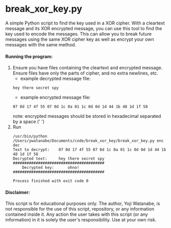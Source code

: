 # break_xor_key.py
A simple Python script to find the key used in a XOR cipher. With a cleartext message and its XOR encrypted message, you can use this tool to find the key used to encode the messages. This can allow you to break future messages using the same XOR cipher key as well as encrypt your own messages with the same method.

#### Running the program:
1. Ensure you have files containing the cleartext and encrypted message. Ensure files have only the parts of cipher, and no extra newlines, etc.
	- example decrypted message file:
	```
	hey there secret spy
	```
	- example encrypted message file:
	```
	07 0d 17 4f 55 07 0d 1c 0a 01 1c 0d 0d 1d 44 1b 48 1d 1f 58
	```
	note: encrypted messages should be stored in hexadecimal separated by a space (' ')
2. Run
	```
	/usr/bin/python /Users/ywatanabe/Documents/code/break_xor_key/break_xor_key.py enc dec
	Text to decrypt:	07 0d 17 4f 55 07 0d 1c 0a 01 1c 0d 0d 1d 44 1b 48 1d 1f 58
	Decrypted text:		hey there secret spy
	########################################
		Decrypted key:		ohno!
	########################################

	Process finished with exit code 0
	```

#### Disclaimer:
This script is for educational purposes only. The author, Yoji Watanabe, is not responsible for the use of this script, repository, or any information contained inside it. Any action the user takes with this script (or any information) in it is solely the user's responsibility. Use at your own risk.
